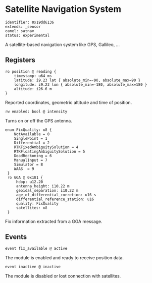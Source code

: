 # Satellite Navigation System

    identifier: 0x19dd6136
    extends: _sensor
    camel: satnav
    status: experimental

A satellite-based navigation system like GPS, Gallileo, ...

## Registers

    ro position @ reading {
        timestamp: u64 ms
        latitude: i9.23 lat { absolute_min=-90, absolute_max=90 }
        longitude: i9.23 lon { absolute_min=-180, absolute_max=180 }
        altitude: i26.6 m
    }

Reported coordinates, geometric altitude and time of position.

    rw enabled: bool @ intensity

Turns on or off the GPS antenna.

    enum FixQuality: u8 {
        NotAvailable = 0
        SinglePoint = 1
        Differential = 2
        RTKFixedAmbiguitySolution = 4
        RTKFloatingAmbiguitySolution = 5
        DeadReckoning = 6
        ManualInput = 7
        Simulator = 8
        WAAS  = 9
     }
     ro GGA @ 0x181 {
         hdop: u12.20
         antenna_height: i10.22 m
         geoidal_separation: i10.22 m
         age_of_differential_corretion: u16 s
         differential_reference_station: u16
         quality: FixQuality
         satellites: u8
     }

Fix information extracted from a GGA message.

## Events

    event fix_available @ active

The module is enabled and ready to receive position data.

    event inactive @ inactive

The module is disabled or lost connection with satellites.
